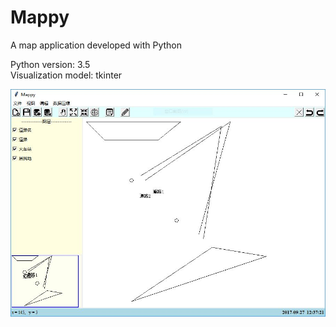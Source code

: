 # Mappy
A map application developed with Python

Python version: 3.5</br>
Visualization model: tkinter

![image](/GUI.JPG)
